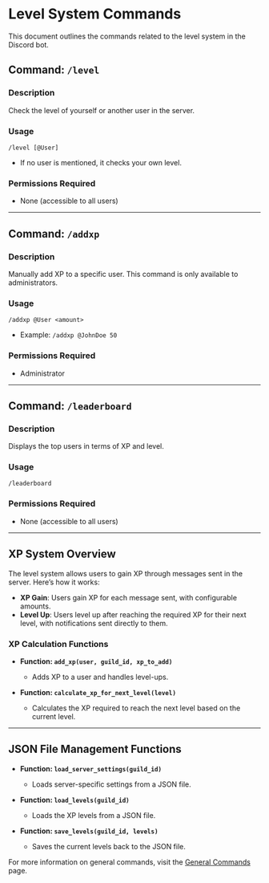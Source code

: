 # Level System Commands

This document outlines the commands related to the level system in the Discord bot.

## Command: `/level`
### Description
Check the level of yourself or another user in the server.

### Usage
```plaintext
/level [@User]
```
- If no user is mentioned, it checks your own level.

### Permissions Required
- None (accessible to all users)

---

## Command: `/addxp`
### Description
Manually add XP to a specific user. This command is only available to administrators.

### Usage
```plaintext
/addxp @User <amount>
```
- Example: `/addxp @JohnDoe 50`

### Permissions Required
- Administrator

---

## Command: `/leaderboard`
### Description
Displays the top users in terms of XP and level.

### Usage
```plaintext
/leaderboard
```

### Permissions Required
- None (accessible to all users)

---

## XP System Overview
The level system allows users to gain XP through messages sent in the server. Here’s how it works:

- **XP Gain**: Users gain XP for each message sent, with configurable amounts.
- **Level Up**: Users level up after reaching the required XP for their next level, with notifications sent directly to them.

### XP Calculation Functions

- **Function: `add_xp(user, guild_id, xp_to_add)`**
  - Adds XP to a user and handles level-ups.
  
- **Function: `calculate_xp_for_next_level(level)`**
  - Calculates the XP required to reach the next level based on the current level.

---

## JSON File Management Functions

- **Function: `load_server_settings(guild_id)`**
  - Loads server-specific settings from a JSON file.

- **Function: `load_levels(guild_id)`**
  - Loads the XP levels from a JSON file.

- **Function: `save_levels(guild_id, levels)`**
  - Saves the current levels back to the JSON file.

For more information on general commands, visit the [General Commands](general_commands.md) page.
